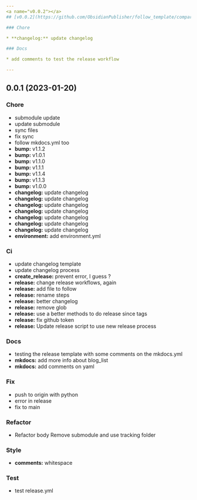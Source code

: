 ```yaml
---
<a name="v0.0.2"></a>
## [v0.0.2](https://github.com/ObsidianPublisher/follow_template/compare/0.0.1...v0.0.2) (2023-01-20)

### Chore

* **changelog:** update changelog

### Docs

* add comments to test the release workflow

---
```

<a name="0.0.1"></a>
## 0.0.1 (2023-01-20)

### Chore

* submodule update
* update submodule
* sync files
* fix sync
* follow mkdocs.yml too
* **bump:** v1.1.2
* **bump:** v1.0.1
* **bump:** v1.1.0
* **bump:** v1.1.1
* **bump:** v1.1.4
* **bump:** v1.1.3
* **bump:** v1.0.0
* **changelog:** update changelog
* **changelog:** update changelog
* **changelog:** update changelog
* **changelog:** update changelog
* **changelog:** update changelog
* **changelog:** update changelog
* **changelog:** update changelog
* **environment:** add environment.yml

### Ci

* update changelog template
* update changelog process
* **create_release:** prevent error, I guess ?
* **release:** change release workflows, again
* **release:** add file to follow
* **release:** rename steps
* **release:** better changelog
* **release:** remove glob
* **release:** use a better methods to do release since tags
* **release:** fix github token
* **release:** Update release script to use new release process

### Docs

* testing the release template with some comments on the mkdocs.yml
* **mkdocs:** add more info about blog_list
* **mkdocs:** add comments on yaml

### Fix

* push to origin with python
* error in release
* fix to main

### Refactor

* Refactor body Remove submodule and use tracking folder

### Style

* **comments:** whitespace

### Test

* test release.yml

